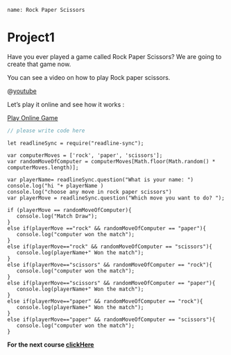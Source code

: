 ```ngMeta
name: Rock Paper Scissors
```

# Project1

Have you ever played a game called Rock Paper Scissors? We are going to create that game now.

You can see a video on how to play Rock paper scissors.

@[youtube](AnRYS02tvRA)

Let’s play it online and see how it works :

[Play Online Game](https://www.crazygames.com/game/rock-paper-scissors)
 
```javascript
// please write code here
```


```solution
let readlineSync = require("readline-sync");
 
var computerMoves = ['rock', 'paper', 'scissors'];
var randomMoveOfComputer = computerMoves[Math.floor(Math.random() * computerMoves.length)];
 
var playerName= readlineSync.question("What is your name: ")
console.log("hi "+ playerName )
console.log("choose any move in rock paper scissors")
var playerMove = readlineSync.question("Which move you want to do? ");
 
if (playerMove == randomMoveOfComputer){
   console.log("Match Draw");
}
else if(playerMove =="rock" && randomMoveOfComputer == "paper"){
   console.log("computer won the match");
}
else if(playerMove=="rock" && randomMoveOfComputer == "scissors"){
   console.log(playerName+" Won the match");
}
else if(playerMove=="scissors" && randomMoveOfComputer == "rock"){
   console.log("computer won the match");
}
else if(playerMove=="scissors" && randomMoveOfComputer == "paper"){
   console.log(playerName+" Won the match");
}
else if(playerMove=="paper" && randomMoveOfComputer == "rock"){
   console.log(playerName+" Won the match");
}
else if(playerMove=="paper" && randomMoveOfComputer == "scissors"){
   console.log("computer won the match");
}
```


**For the next course [clickHere](https://www.merakilearn.org/course/137/exercise/3536)**
